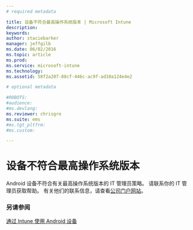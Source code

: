 ```yaml
---
# required metadata

title: 设备不符合最高操作系统版本 | Microsoft Intune
description:
keywords:
author: staciebarker
manager: jeffgilb
ms.date: 06/02/2016
ms.topic: article
ms.prod:
ms.service: microsoft-intune
ms.technology:
ms.assetid: 58f2a207-88cf-446c-ac9f-ad10a124e4e2

# optional metadata

#ROBOTS:
#audience:
#ms.devlang:
ms.reviewer: chrisgre
ms.suite: ems
#ms.tgt_pltfrm:
#ms.custom:

---
```


# 设备不符合最高操作系统版本

Android 设备不符合有关最高操作系统版本的 IT 管理员策略。 请联系你的 IT 管理员获取帮助。 有关他们的联系信息，请查看[公司门户网站](http://portal.manage.microsoft.com)。


### 另请参阅
[通过 Intune 使用 Android 设备](using-your-android-device-with-intune.md)

<!--HONumber=Jun16_HO2-->


